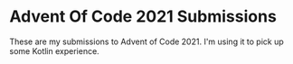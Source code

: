 # Advent Of Code 2021 Submissions

These are my submissions to Advent of Code 2021. I'm using it to pick up some Kotlin experience.